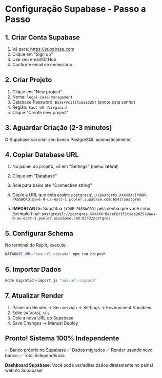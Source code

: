 # Configuração Supabase - Passo a Passo

## 1. Criar Conta Supabase

1. Vá para: https://supabase.com
2. Clique em "Sign up" 
3. Use seu email/GitHub
4. Confirme email se necessário

## 2. Criar Projeto

1. Clique em "New project"
2. Nome: `legal-case-management`
3. Database Password: `BaseF@cilities2025!` (anote esta senha)
4. Região: `East US (Virginia)`
5. Clique "Create new project"

## 3. Aguardar Criação (2-3 minutos)

O Supabase vai criar seu banco PostgreSQL automaticamente.

## 4. Copiar Database URL

1. No painel do projeto, vá em "Settings" (menu lateral)
2. Clique em "Database"
3. Role para baixo até "Connection string"
4. Copie a URL que está assim:
   `postgresql://postgres.XXXXXX:[YOUR-PASSWORD]@aws-0-us-east-1.pooler.supabase.com:6543/postgres`

5. **IMPORTANTE**: Substitua `[YOUR-PASSWORD]` pela senha que você criou
   Exemplo final:
   `postgresql://postgres.XXXXXX:BaseF@cilities2025!@aws-0-us-east-1.pooler.supabase.com:6543/postgres`

## 5. Configurar Schema

No terminal do Replit, execute:
```bash
DATABASE_URL="sua-url-copiada" npm run db:push
```

## 6. Importar Dados

```bash
node migration-import.js "sua-url-copiada"
```

## 7. Atualizar Render

1. Painel do Render → Seu serviço → Settings → Environment Variables
2. Edite `DATABASE_URL` 
3. Cole a nova URL do Supabase
4. Save Changes → Manual Deploy

## Pronto! Sistema 100% Independente

✅ Banco próprio no Supabase
✅ Dados migrados
✅ Render usando novo banco
✅ Total independência

**Dashboard Supabase**: Você pode ver/editar dados diretamente no painel web do Supabase!
